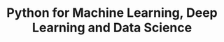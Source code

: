---
layout: root-directory
title: Python for Machine Learning, Deep Learning and Data Science
permalink: /blog/coding/python/frameworks/ml-dl-ds/

enumerate_grand_children: true
---